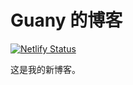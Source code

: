 # Guany 的博客

[![Netlify Status](https://api.netlify.com/api/v1/badges/f7bfbea1-deb6-4dbb-9dd4-7b60a348529a/deploy-status)](https://app.netlify.com/sites/guany-blog/deploys)

这是我的新博客。
